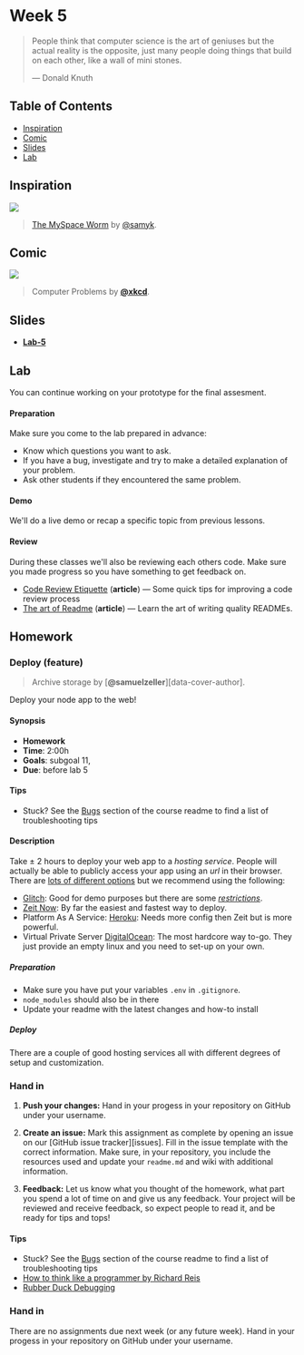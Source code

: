 # Week 5

> People think that computer science is the art of geniuses but the actual
> reality is the opposite, just many people doing things that build on each
> other, like a wall of mini stones.
>
> — Donald Knuth

## Table of Contents

*   [Inspiration](#inspiration)
*   [Comic](#comic)
*   [Slides](#slides)
*   [Lab](#lab)

## Inspiration

[![][inspiration-cover]][inspiration-link]

> [The MySpace Worm][inspiration-link] by
> [@samyk][inspiration-author].

## Comic

[![][comic-cover]][comic-link]

> Computer Problems by [**@xkcd**][comic-author].

## Slides
*   [**Lab-5**][slides-lab]

## Lab

 You can continue working on your prototype for the final assesment.

#### Preparation

Make sure you come to the lab prepared in advance:

* Know which questions you want to ask.
* If you have a bug, investigate and try to make a detailed explanation of your problem.
* Ask other students if they encountered the same problem.

#### Demo

We'll do a live demo or recap a specific topic from previous lessons.

#### Review

During these classes we'll also be reviewing each others code. Make sure you made progress so you have something to get feedback on.
*   [Code Review Etiquette](https://css-tricks.com/code-review-etiquette/)
    (**article**) — Some quick tips for improving a code review process
*   [The art of Readme](https://github.com/noffle/art-of-readme)
    (**article**) — Learn the art of writing quality READMEs.

## Homework

### Deploy (feature)

> Archive storage by [**@samuelzeller**][data-cover-author].

Deploy your node app to the web!

#### Synopsis

*   **Homework**
*   **Time**: 2:00h
*   **Goals**: subgoal 11,
*   **Due**: before lab 5

#### Tips

*   Stuck?  See the [Bugs][] section of the course readme to find a list of
    troubleshooting tips

#### Description

Take ± 2 hours to deploy your web app to a _hosting service_. People will actually be able to publicly access your app using an _url_ in their browser. There are [lots of different options](https://nodejs.dev/learn/where-to-host-a-nodejs-app) but we recommend using the following:
* [Glitch](https://glitch.com/): Good for demo purposes but there are some [_restrictions_](https://glitch.com/faq#restrictions).
* [Zeit Now](https://zeit.co/now): By far the easiest and fastest way to deploy.
* Platform As A Service: [Heroku](https://devcenter.heroku.com/articles/getting-started-with-nodejs): Needs more config then Zeit but is more powerful.
* Virtual Private Server [DigitalOcean](https://www.digitalocean.com/): The most hardcore way to-go. They just provide an empty linux and you need to set-up on your own.

##### Preparation
* Make sure you have put your variables `.env` in `.gitignore`.
* `node_modules` should also be in there
* Update your readme with the latest changes and how-to install

##### Deploy
There are a couple of good hosting services all with different degrees of setup and customization.


### Hand in

1. **Push your changes:**
Hand in your progess in your repository on GitHub under your username.

1. **Create an issue:**
Mark this assignment as complete by opening an issue on our [GitHub issue tracker][issues]. Fill in the issue template with the correct information. Make sure, in your repository, you include the resources used and update your `readme.md` and wiki with additional information.

3. **Feedback:**
Let us know what you thought of the homework, what part you spend a lot of time on and give us any feedback. Your project will be reviewed and receive feedback, so expect people to read it, and be ready for tips and tops!




#### Tips

*   Stuck?  See the [Bugs][] section of the   course readme to find a list of
    troubleshooting tips
*   [How to think like a programmer by Richard Reis](https://medium.freecodecamp.org/how-to-think-like-a-programmer-lessons-in-problem-solving-d1d8bf1de7d2)
* [Rubber Duck Debugging](https://rubberduckdebugging.com/)

### Hand in

There are no assignments due next week (or any future week). Hand in your progess in your repository on GitHub under your username.

[slides-lab]: https://docs.google.com/presentation/d/1wJk_1dxEsj2nrpLMvyhaYaZCaLo_r17L_-Cb7rmdduA/edit?usp=sharing

[bugs]: readme.md#bugs

[quote-author]: https://twitter.com/shatterfront/status/816065700577972224

[inspiration-cover]: /assets/images/samy-is-my-hero.png

[inspiration-link]: http://samy.pl/popular/

[inspiration-author]: https://github.com/samyk

[comic-cover]: https://imgs.xkcd.com/comics/computer_problems.png

[comic-link]: https://xkcd.com/722/

[comic-author]: https://xkcd.com
